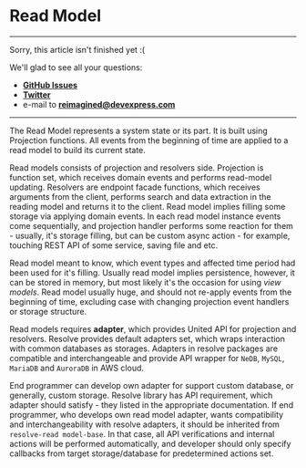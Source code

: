 # Read Model

-------------------------------------------------------------------------
Sorry, this article isn't finished yet :(
    
We'll glad to see all your questions:
* [**GitHub Issues**](https://github.com/reimagined/resolve/issues)
* [**Twitter**](https://twitter.com/resolvejs)
* e-mail to **reimagined@devexpress.com**
-------------------------------------------------------------------------

The Read Model represents a system state or its part. It is built using Projection functions. All events from the beginning of time are applied to a read model to build its current state. 

Read models consists of projection and resolvers side. Projection is function set, which receives domain events and performs read-model updating. Resolvers are endpoint facade functions, which receives arguments from the client, performs search and data extraction in the reading model and returns it to the client. Read model implies filling some storage via applying domain events. In each read model instance events come sequentially, and projection handler performs some reaction for them - usually, it's storage filling, but can be custom async action - for example, touching REST API of some service, saving file and etc.

Read model meant to know, which event types and affected time period had been used for it's filling. Usually read model implies persistence, however, it can be stored in memory, but most likely it's the occasion for using *view models*. Read model usually huge, and should not re-apply events from the beginning of time, excluding case with changing projection event handlers or storage structure.

Read models requires **adapter**, which provides United API for projection and resolvers. Resolve provides default adapters set, which wraps interaction with common databases as storages. Adapters in resolve packages are compatible and interchangeable and provide API wrapper for `NeDB`, `MySQL`, `MariaDB` and `AuroraDB` in AWS cloud.

End programmer can develop own adapter for support custom database, or generally, custom storage. Resolve library has API requirement, which adapter should satisfy - they listed in the appropriate documentation. If end programmer, who develops own read model adapter, wants compatibility and interchangeability with resolve adapters, it should be inherited from `resolve-read model-base`. In that case, all API verifications and internal actions will be performed automatically, and developer should only specify callbacks from target storage/database for predetermined actions set.
